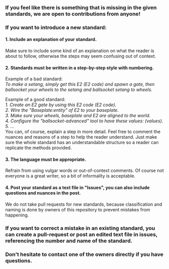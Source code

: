 ### If you feel like there is something that is missing in the given standards, we are open to contributions from anyone!

### If you want to introduce a new standard:

#### 1. Include an explanation of your standard.
Make sure to include some kind of an explanation on what the reader is about to follow, otherwise the steps may seem confusing out of context.

#### 2. Standards must be written in a step-by-step style with numbering.
Example of a bad standard:<br>
*To make a setang, simply get this E2 (E2 code) and spawn a gate, then ballsocket your wheels to the setang and ballsocket setang to wheels.*

Example of a good standard:<br>
*1. Create an E2 gate by using this E2 code (E2 code).*<br>
*2. Wire the "Baseplate:entity" of E2 to your baseplate.*<br>
*3. Make sure your wheels, baseplate and E2 are aligned to the world.*<br>
*4. Configure the "ballsocket-advanced" tool to have these values: (values).*<br>
*5. ...*<br>
You can, of course, explain a step in more detail. Feel free to comment the nuances and reasons of a step to help the reader understand. Just make sure the whole standard has an understandable structure so a reader can replicate the methods provided.

#### 3. The language must be appropriate.
Refrain from using vulgar words or out-of-context comments. Of course not everyone is a great writer, so a bit of informality is acceptable.

#### 4. Post your standard as a text file in "Issues", you can also include questions and nuances in the post.
We do not take pull requests for new standards, because classification and naming is done by owners of this repository to prevent mistakes from happening.

### If you want to correct a mistake in an existing standard, you can create a pull-request or post an edited text file in issues, referencing the number and name of the standard.

### Don't hesitate to contact one of the owners directly if you have questions.
